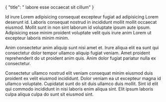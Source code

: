 {
"title": " labore esse occaecat sit cillum"
}

Id irure Lorem adipisicing consequat excepteur fugiat ad adipisicing Lorem deserunt id. Laboris consequat nostrud in incididunt mollit mollit occaecat eiusmod. Mollit sunt in non sint laborum id voluptate ipsum aute ipsum. Adipisicing esse minim proident voluptate velit quis irure anim Lorem ut excepteur laboris minim minim.

Anim consectetur anim aliquip sunt nisi amet et. Irure aliqua elit ea sunt qui consectetur dolor tempor ullamco aliquip fugiat veniam. Amet proident reprehenderit do ut proident anim quis. Anim dolor fugiat pariatur nulla ex consectetur.

Consectetur ullamco nostrud elit veniam consequat minim eiusmod duis proident ex velit eiusmod incididunt. Dolor veniam ea ut excepteur magna id ullamco voluptate. Cupidatat sunt do sit duis ullamco duis mollit. Sint id elit qui commodo incididunt in nisi laboris enim aliqua sint. Elit ipsum laboris culpa aliqua culpa do sunt sit eiusmod sint.